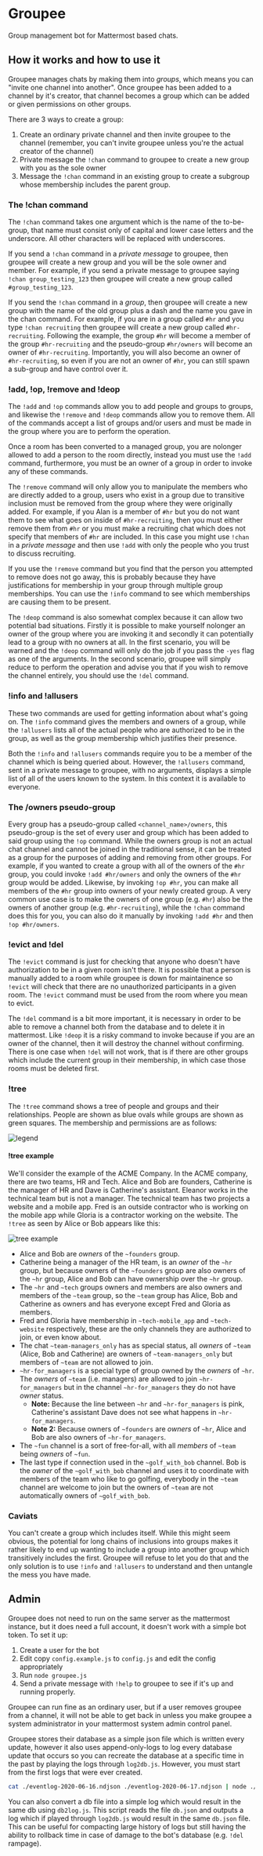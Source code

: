 # Groupee

Group management bot for Mattermost based chats.

## How it works and how to use it
Groupee manages chats by making them into *groups*, which means you can "invite one channel into another".
Once groupee has been added to a channel by it's creator, that channel becomes a group which can be added
or given permissions on other groups.

There are 3 ways to create a group:

1. Create an ordinary private channel and then invite groupee to the channel (remember, you can't invite
groupee unless you're the actual creator of the channel)
2. Private message the `!chan` command to groupee to create a new group with you as the sole owner
3. Message the `!chan` command in an existing group to create a subgroup whose membership includes the
parent group.

### The !chan command
The `!chan` command takes one argument which is the name of the to-be-group, that name must consist only
of capital and lower case letters and the underscore. All other characters will be replaced with underscores.

If you send a `!chan` command in a *private message* to groupee, then groupee will create a new group and
you will be the sole owner and member. For example, if you send a private message to groupee saying
`!chan group_testing_123` then groupee will create a new group called `#group_testing_123`.

If you send the `!chan` command in a *group*, then groupee will create a new group with the name of the
old group plus a dash and the name you gave in the chan command. For example, if you are in a group called
`#hr` and you type `!chan recruiting` then groupee will create a new group called `#hr-recruiting`.
Following the example, the group `#hr` will become a member of the group `#hr-recruiting` and the
pseudo-group `#hr/owners` will become an owner of `#hr-recruiting`. Importantly, you will also become an
owner of `#hr-recruiting`, so even if you are not an owner of `#hr`, you can still spawn a sub-group
and have control over it.

### !add, !op, !remove and !deop
The `!add` and `!op` commands allow you to add people and groups to groups, and likewise the `!remove`
and `!deop` commands allow you to remove them. All of the commands accept a list of groups and/or users
and must be made in the group where you are to perform the operation.

Once a room has been converted to a managed group, you are nolonger allowed to add a person to the room
directly, instead you must use the `!add` command, furthermore, you must be an owner of a group in order
to invoke any of these commands.

The `!remove` command will only allow you to manipulate the members who are directly added to a group,
users who exist in a group due to transitive inclusion must be removed from the group where they were
originally added. For example, if you Alan is a member of `#hr` but you do not want them to see what goes
on inside of `#hr-recruiting`, then you must either remove them from `#hr` or you must make a recruiting
chat which does not specify that members of `#hr` are included. In this case you might use `!chan` in a
*private message* and then use `!add` with only the people who you trust to discuss recruiting.

If you use the `!remove` command but you find that the person you attempted to remove does not go away,
this is probably because they have justifications for membership in your group through multiple group
memberships. You can use the `!info` command to see which memberships are causing them to be present.

The `!deop` command is also somewhat complex because it can allow two potential bad situations. Firstly
it is possible to make yourself nolonger an owner of the group where you are invoking it and secondly it
can potentially lead to a group with no owners at all. In the first scenario, you will be warned and
the `!deop` command will only do the job if you pass the `-yes` flag as one of the arguments. In the
second scenario, groupee will simply reduce to perform the operation and advise you that if you wish to
remove the channel entirely, you should use the `!del` command.

### !info and !allusers
These two commands are used for getting information about what's going on. The `!info` command gives the
members and owners of a group, while the `!allusers` lists all of the actual people who are authorized
to be in the group, as well as the group membership which justifies their presence.

Both the `!info` and `!allusers` commands require you to be a member of the channel which is being
queried about. However, the `!allusers` command, sent in a private message to groupee, with no arguments,
displays a simple list of all of the users known to the system. In this context it is available to
everyone.

### The /owners pseudo-group
Every group has a pseudo-group called `<channel_name>/owners`, this pseudo-group is the set of every
user and group which has been added to said group using the `!op` command. While the owners group is
not an actual chat channel and cannot be joined in the traditional sense, it can be treated as a group
for the purposes of adding and removing from other groups. For example, if you wanted to create a group
with all of the owners of the `#hr` group, you could invoke `!add #hr/owners` and only the owners of
the `#hr` group would be added. Likewise, by invoking `!op #hr`, you can make all members of the `#hr`
group into owners of your newly created group. A very common use case is to make the owners of one
group (e.g. `#hr`) also be the owners of another group (e.g. `#hr-recruiting`), while the `!chan`
command does this for you, you can also do it manually by invoking `!add #hr` and then `!op #hr/owners`.

### !evict and !del
The `!evict` command is just for checking that anyone who doesn't have authorization to be in a given
room isn't there. It is possible that a person is manually added to a room while groupee is down for
maintainence so `!evict` will check that there are no unauthorized participants in a given room. The
`!evict` command must be used from the room where you mean to evict.

The `!del` command is a bit more important, it is necessary in order to be able to remove a channel
both from the database and to delete it in mattermost. Like `!deop` it is a risky command to invoke
because if you are an owner of the channel, then it will destroy the channel without confirming.
There is one case when `!del` will not work, that is if there are other groups which include the
current group in their membership, in which case those rooms must be deleted first.

### !tree
The `!tree` command shows a tree of people and groups and their relationships. People are shown as
blue ovals while groups are shown as green squares. The membership and permissions are as follows:

![legend](https://github.com/anode-co/groupee/raw/master/doc/groupee_legend.png "Link Meanings")

#### !tree example
We'll consider the example of the ACME Company. In the ACME company, there are two teams, HR and Tech.
Alice and Bob are founders, Catherine is the manager of HR and Dave is Catherine's assistant.
Eleanor works in the technical team but is not a manager. The technical team has two projects a website
and a mobile app. Fred is an outside contractor who is working on the mobile app while Gloria is a
contractor working on the website. The `!tree` as seen by Alice or Bob appears like this:

![tree example](https://github.com/anode-co/groupee/raw/master/doc/groupee_example.png "Tree example")

* Alice and Bob are *owners* of the `~founders` group.
* Catherine being a manager of the HR team, is an *owner* of the `~hr` group, but because owners of
the `~founders` group are also owners of the `~hr` group, Alice and Bob can have ownership over the
`~hr` group.
* The `~hr` and `~tech` groups owners and members are also owners and members of the `~team` group,
so the `~team` group has Alice, Bob and Catherine as owners and has everyone except Fred and Gloria
as members.
* Fred and Gloria have membership in `~tech-mobile_app` and `~tech-website` respectively, these are
the only channels they are authorized to join, or even know about.
* The chat `~team-managers_only` has as special status, all *owners* of `~team`
(Alice, Bob and Catherine) are owners of `~team-managers_only` but members of `~team` are not allowed
to join.
* `~hr-for_managers` is a special type of group owned by the *owners* of `~hr`. The *owners* of `~team`
(i.e. managers) are allowed to join `~hr-for_managers` but in the channel `~hr-for_managers` they do not
have *owner* status.
  * **Note:** Because the line between `~hr` and `~hr-for_managers` is pink, Catherine's assistant Dave
    does not see what happens in `~hr-for_managers`.
  * **Note 2:** Because owners of `~founders` are *owners* of `~hr`, Alice and Bob are also owners of
    `~hr-for_managers`.
* The `~fun` channel is a sort of free-for-all, with all *members* of `~team` being *owners* of `~fun`.
* The last type if connection used in the `~golf_with_bob` channel. Bob is the *owner* of the
`~golf_with_bob` channel and uses it to coordinate with members of the team who like to go golfing,
everybody in the `~team` channel are welcome to join but the owners of `~team` are not automatically
owners of `~golf_with_bob`.

### Caviats
You can't create a group which includes itself. While this might seem obvious, the potential for long
chains of inclusions into groups makes it rather likely to end up wanting to include a group into
another group which transitively includes the first. Groupee will refuse to let you do that and the
only solution is to use `!info` and `!allusers` to understand and then untangle the mess you have made.

## Admin
Groupee does not need to run on the same server as the mattermost instance, but it does need a full
account, it doesn't work with a simple bot token. To set it up:

1. Create a user for the bot
2. Edit copy `config.example.js` to `config.js` and edit the config appropriately
3. Run `node groupee.js`
4. Send a private message with `!help` to groupee to see if it's up and running properly.

Groupee can run fine as an ordinary user, but if a user removes groupee from a channel, it will not be
able to get back in unless you make groupee a system administrator in your mattermost system admin
control panel.

Groupee stores their database as a simple json file which is written every update, however it also
uses append-only-logs to log every database update that occurs so you can recreate the database at
a specific time in the past by playing the logs through `log2db.js`. However, you must start from
the first logs that were ever created.

```bash
cat ./eventlog-2020-06-16.ndjson ./eventlog-2020-06-17.ndjson | node ./log2db.js > ./newdb.json
```

You can also convert a db file into a simple log which would result in the same db using `db2log.js`.
This script reads the file `db.json` and outputs a log which if played through `log2db.js` would
result in the same `db.json` file. This can be useful for compacting large history of logs but still
having the ability to rollback time in case of damage to the bot's database (e.g. `!del` rampage).